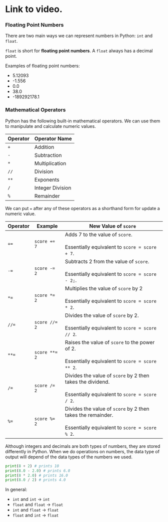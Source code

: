 # Link to video.

### Floating Point Numbers

There are two main ways we can represent numbers in Python: `int` and `float`.

`float` is short for **floating point numbers**. A `float` always has a decimal point.

Examples of floating point numbers: 
* 5.12093
* -1.556
* 0.0
* 38.0
* -189292178.1

### Mathematical Operators

Python has the following built-in mathematical operators. We can use them to manipulate and calculate numeric values.

| Operator | Operator Name |
| --- | --- |
| `+`  | Addition |
| `-`  | Subtraction |
| `*`  | Multiplication |
| `//` | Division |
| `**` | Exponents |
| `/`  | Integer Division |
| `%`  | Remainder |

We can put `=` after any of these operators as a shorthand form for update a numeric value.

| Operator | Example | New Value of `score` |
| --- | --- | --- |
| `+=` | `score += 7` | Adds 7 to the value of `score`.<br><br/>Essentially equivalent to `score = score + 7`. |
| `-=` | `score -= 2` | Subtracts 2 from the value of `score`.<br><br/>Essentially equivalent to `score = score - 2;`. |
| `*=` | `score *= 2` | Multiplies the value of `score` by 2<br><br/> Essentially equivalent to `score = score * 2`. |
| `//=` | `score //= 2` | Divides the value of `score` by 2.<br><br/>Essentially equivalent to `score = score // 2`. |
| `**=` | `score **= 2` | Raises the value of `score` to the power of 2.<br><br/>Essentially equivalent to `score = score ** 2`. |
| `/=` | `score /= 2` | Divides the value of `score` by 2 then takes the dividend.<br><br/>Essentially equivalent to `score = score / 2`. |
| `%=` | `score %= 2` | Divides the value of `score` by 2 then takes the remainder.<br><br/>Essentially equivalent to `score = score % 2`. |

Although integers and decimals are both types of numbers, they are stored differently in Python. When we do operations on numbers, the data type of output will depend of the data types of the numbers we used.

```python
print(8 + 2) # prints 10
print(8.0 - 2.0) # prints 6.0
print(8 * 2.0) # prints 16.0
print(8.0 / 2) # prints 4.0
```

In general:
* `int` and `int` → `int`
* `float` and `float` → `float`
* `int` and `float` → `float`
* `float` and `int` → `float`

